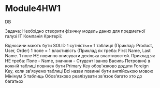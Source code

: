 # Module4HW1
 DB

Задача: 
Необхідно створити фізичну модель даних для предметної галузі  IT Компанія
Критерії:

Відносини мають бути SOLID 
1  сутність== 1 таблиця (Приклад: Product, User, Order)
1 поле = 1 властивість (Приклад як треба: First Name, Last Name. 1 поле НЕ повинно описувати декілька властивостей. Приклад як НЕ треба: Поле - Name, значння - Студент Іванов Василь Петрович)
в кожній таблиці повинен бути Primary Key
обов'язково додати Foreign Key, коли зв'язуємо таблиці
Всі назви повинні бути англійською мовою
Мінімум 5 таблиць
Обов'язково реалізувати зв'язок багато хто до багатьох 